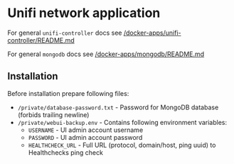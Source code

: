 # Unifi network application

For general `unifi-controller` docs see [/docker-apps/unifi-controller/README.md](../../../../docker-apps/unifi-controller/README.md)

For general `mongodb` docs see [/docker-apps/mongodb/README.md](../../../../docker-apps/mongodb/README.md)

## Installation

Before installation prepare following files:

- `/private/database-password.txt` - Password for MongoDB database (forbids trailing newline)
- `/private/webui-backup.env` - Contains following environment variables:
    - `USERNAME` - UI admin account username
    - `PASSWORD` - UI admin account password
    - `HEALTHCHECK_URL` - Full URL (protocol, domain/host, ping uuid) to Healthchecks ping check
